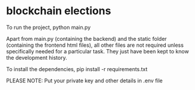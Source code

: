 # blockchain elections

To run the project,
python main.py

Apart from main.py (containing the backend) and the static folder (containing the frontend html files), all other files are not required unless specifically needed for a particular task. They just have been kept to know the development history.

To install the dependencies,
pip install -r requirements.txt

PLEASE NOTE:
Put your private key and other details in .env file
